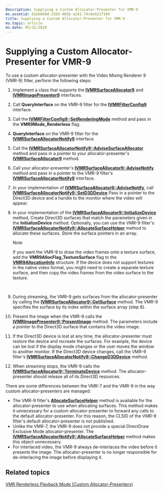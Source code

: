 ```yaml
---
Description: Supplying a Custom Allocator-Presenter for VMR-9
ms.assetid: 61bb6b0d-25b5-481b-a241-74c6e421f109
title: Supplying a Custom Allocator-Presenter for VMR-9
ms.topic: article
ms.date: 05/31/2018
---
```


# Supplying a Custom Allocator-Presenter for VMR-9

To use a custom allocator-presenter with the Video Mixing Renderer 9 (VMR-9) filter, perform the following steps:

1.  Implement a class that supports the [**IVMRSurfaceAllocator9**](/previous-versions/windows/desktop/api/Vmr9/nn-vmr9-ivmrsurfaceallocator9) and [**IVMRImagePresenter9**](/previous-versions/windows/desktop/api/Vmr9/nn-vmr9-ivmrimagepresenter9) interfaces.
2.  Call **QueryInterface** on the VMR-9 filter for the [**IVMRFilterConfig9**](/previous-versions/windows/desktop/api/Vmr9/nn-vmr9-ivmrfilterconfig9) interface.
3.  Call the [**IVMRFilterConfig9::SetRenderingMode**](/previous-versions/windows/desktop/api/Vmr9/nf-vmr9-ivmrfilterconfig9-setrenderingmode) method and pass in the **VMR9Mode\_Renderless** flag.
4.  **QueryInterface** on the VMR-9 filter for the [**IVMRSurfaceAllocatorNotify9**](/previous-versions/windows/desktop/api/Vmr9/nn-vmr9-ivmrsurfaceallocatornotify9) interface.
5.  Call the [**IVMRSurfaceAllocatorNotify9::AdviseSurfaceAllocator**](/previous-versions/windows/desktop/api/Vmr9/nf-vmr9-ivmrsurfaceallocatornotify9-advisesurfaceallocator) method and pass in a pointer to your allocator-presenter's [**IVMRSurfaceAllocator9**](/previous-versions/windows/desktop/api/Vmr9/nn-vmr9-ivmrsurfaceallocator9) method.
6.  Call your allocator-presenter's [**IVMRSurfaceAllocator9::AdviseNotify**](/previous-versions/windows/desktop/api/Vmr9/nf-vmr9-ivmrsurfaceallocator9-advisenotify) method and pass in a pointer to the VMR-9 filter's [**IVMRSurfaceAllocatorNotify9**](/previous-versions/windows/desktop/api/Vmr9/nn-vmr9-ivmrsurfaceallocatornotify9) interface.
7.  In your implementation of [**IVMRSurfaceAllocator9::AdviseNotify**](/previous-versions/windows/desktop/api/Vmr9/nf-vmr9-ivmrsurfaceallocator9-advisenotify), call [**IVMRSurfaceAllocatorNotify9::SetD3DDevice**](/previous-versions/windows/desktop/api/Vmr9/nf-vmr9-ivmrsurfaceallocatornotify9-setd3ddevice) Pass in a pointer to the Direct3D device and a handle to the monitor where the video will appear.
8.  In your implementation of the [**IVMRSurfaceAllocator9::InitializeDevice**](/previous-versions/windows/desktop/api/Vmr9/nf-vmr9-ivmrsurfaceallocator9-initializedevice) method, Create Direct3D surfaces that match the parameters given in the **InitializeDevice** method. Optionally, you can use the VMR-9 filter's [**IVMRSurfaceAllocatorNotify9::AllocateSurfaceHelper**](/previous-versions/windows/desktop/api/Vmr9/nf-vmr9-ivmrsurfaceallocatornotify9-allocatesurfacehelper) method to allocate these surfaces. Store the surface pointers in an array.
    > [!Note]  
    > If you want the VMR-9 to draw the video frames onto a texture surface, add the **VMR9AllocFlag\_TextureSurface** flag to the [**VMR9AllocationInfo**](/previous-versions/windows/desktop/api/Vmr9/ns-vmr9-vmr9allocationinfo) structure. If the device does not support textures in the native video format, you might need to create a separate texture surface, and then copy the video frames from the video surface to the texture.

     

9.  During streaming, the VMR-9 gets surfaces from the allocator-presenter by calling the [**IVMRSurfaceAllocator9::GetSurface**](/previous-versions/windows/desktop/api/Vmr9/nf-vmr9-ivmrsurfaceallocator9-getsurface) method. The VMR-9 specifies the surface by its index within the surface array (step 8).
10. Present the image when the VMR-9 calls the [**IVMRImagePresenter9::PresentImage**](/previous-versions/windows/desktop/api/Vmr9/nf-vmr9-ivmrimagepresenter9-presentimage) method. The parameters include a pointer to the Direct3D surface that contains the video image.
11. If the Direct3D device is lost at any time, the allocator-presenter must restore the device and recreate the surfaces. For example, the device can be lost if the display mode changes or the user moves the window to another monitor. If the Direct3D device changes, call the VMR-9 filter's [**IVMRSurfaceAllocatorNotify9::ChangeD3DDevice**](/previous-versions/windows/desktop/api/Vmr9/nf-vmr9-ivmrsurfaceallocatornotify9-changed3ddevice) method.
12. When streaming stops, the VMR-9 calls the [**IVMRSurfaceAllocator9::TerminateDevice**](/previous-versions/windows/desktop/api/Vmr9/nf-vmr9-ivmrsurfaceallocator9-terminatedevice) method. The allocator-presenter should release all of its Direct3D resources.

There are some differences between the VMR-7 and the VMR-9 in the way custom allocator-presenters are managed:

-   The VMR-9 filter's [**AllocateSurfaceHelper**](/previous-versions/windows/desktop/api/Vmr9/nf-vmr9-ivmrsurfaceallocatornotify9-allocatesurfacehelper) method is available for the allocator-presenter to use when allocating surfaces. This method makes it unnecessary for a custom allocator-presenter to forward any calls to the default allocator-presenter. For this reason, the CLSID of the VMR-9 filter's default allocator-presenter is not published.
-   Unlike the VMR-7, the VMR-9 does not provide a special DirectDraw Exclusive Mode allocator-presenter. The [**IVMRSurfaceAllocatorNotify9::AllocateSurfaceHelper**](/previous-versions/windows/desktop/api/Vmr9/nf-vmr9-ivmrsurfaceallocatornotify9-allocatesurfacehelper) method makes this object unnecessary.
-   For interlaced video, the VMR-9 always de-interlaces the video before it presents the image. The allocator-presenter is no longer responsible for de-interlacing the image before displaying it.

## Related topics

<dl> <dt>

[VMR Renderless Playback Mode (Custom Allocator-Presenters)](vmr-renderless-playback-mode--custom-allocator-presenters.md)
</dt> </dl>

 

 



